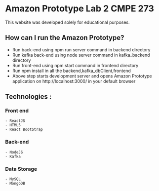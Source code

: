 # Amazon Prototype Lab 2 CMPE 273

This website was developed solely for educational purposes.

## How can I run the Amazon Prototype?

- Run back-end using npm run server command in backend directory
- Run kafka back-end using node server command in kafka_backend directory
- Run front-end using npm start command in frontend directory
- Run npm install in all the backend,kafka_dbClient,frontend
- Above step starts development server and opens Amazon Prototype application on http://localhost:3000/ in your default browser

## Technologies :

### Front end

    - ReactJS
    - HTML5
    - React BootStrap

### Back-end

    - NodeJS
    - Kafka

### Data Storage

    - MySQL
    - MongoDB
